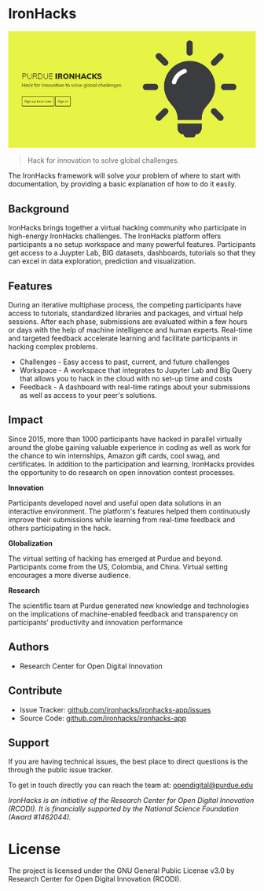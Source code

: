 # IronHacks

![](./assets/img/ironhacks.jpg)

> Hack for innovation to solve global challenges.

The IronHacks framework will solve your problem of where to start with documentation,
by providing a basic explanation of how to do it easily.

## Background

IronHacks brings together a virtual hacking community who participate in high-energy IronHacks challenges. The IronHacks platform offers participants a no setup workspace and many powerful features. Participants get access to a Juypter Lab, BIG datasets, dashboards, tutorials so that they can excel in data exploration, prediction and visualization.

## Features

During an iterative multiphase process, the competing participants have access to tutorials, standardized libraries and packages, and virtual help sessions. After each phase, submissions are evaluated within a few hours or days with the help of machine intelligence and human experts. Real-time and targeted feedback accelerate learning and facilitate participants in hacking complex problems.

- Challenges - Easy access to past, current, and future challenges
- Workspace - A workspace that integrates to Jupyter Lab and Big Query that allows you to hack in the cloud with no set-up time and costs
- Feedback - A dashboard with real-time ratings about your submissions as well as access to your peer's solutions.

## Impact

Since 2015, more than 1000 participants have hacked in parallel virtually around the globe gaining valuable experience in coding as well as work for the chance to win internships, Amazon gift cards, cool swag, and certificates. In addition to the participation and learning, IronHacks provides the opportunity to do research on open innovation contest processes.

__Innovation__

Participants developed novel and useful open data solutions in an interactive environment. The platform's features helped them continuously improve their submissions while learning from real-time feedback and others participating in the hack.

__Globalization__

The virtual setting of hacking has emerged at Purdue and beyond. Participants come from the US, Colombia, and China. Virtual setting encourages a more diverse audience.

__Research__

The scientific team at Purdue generated new knowledge and technologies on the implications of machine-enabled feedback and transparency on participants' productivity and innovation performance


## Authors

- Research Center for Open Digital Innovation

## Contribute

- Issue Tracker: [github.com/ironhacks/ironhacks-app/issues](https://github.com/ironhacks/ironhacks-app/issues)
- Source Code: [github.com/ironhacks/ironhacks-app](https://github.com/ironhacks/ironhacks-app/)

## Support

If you are having technical issues, the best place to direct questions is the through the public issue tracker.

To get in touch directly you can reach the team at: opendigital@purdue.edu

*IronHacks is an initiative of the Research Center for Open Digital Innovation (RCODI). It is financially supported by the National Science Foundation (Award #1462044).*


# License

The project is licensed under the GNU General Public License v3.0 by Research Center for Open Digital Innovation (RCODI).
